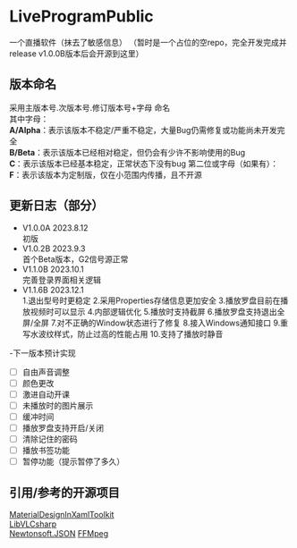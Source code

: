 # LiveProgramPublic
一个直播软件（抹去了敏感信息）
（暂时是一个占位的空repo，完全开发完成并release v1.0.0B版本后会开源到这里）
## 版本命名
采用主版本号.次版本号.修订版本号+字母 命名  
其中字母：  
**A/Alpha**：表示该版本不稳定/严重不稳定，大量Bug仍需修复或功能尚未开发完全  
**B/Beta**：表示该版本已经相对稳定，但仍会有少许不影响使用的Bug  
**C**：表示该版本已经基本稳定，正常状态下没有bug 
第二位或字母（如果有）：
**F**：表示该版本为定制版，仅在小范围内传播，且不开源
## 更新日志（部分）
- V1.0.0A 2023.8.12  
  初版
- V1.0.2B 2023.9.3  
  首个Beta版本，G2信号源正常
- V1.1.0B 2023.10.1  
  完善登录界面相关逻辑
- V1.1.6B 2023.12.1  
  1.退出型号时更稳定 
  2.采用Properties存储信息更加安全 
  3.播放罗盘目前在播放视频时可以显示 
  4.内部逻辑优化 
  5.播放时支持截屏 
  6.播放罗盘支持退出全屏/全屏 
  7.对不正确的Window状态进行了修复 
  8.接入Windows通知接口 
  9.重写水波纹样式，防止过高的性能占用 
  10.支持了播放时静音 
  
 -下一版本预计实现
  - [ ] 自由声音调整
  - [ ] 颜色更改
  - [ ] 激进自动开课
  - [ ] 未播放时的图片展示
  - [ ] 缓冲时间 
  - [ ] 播放罗盘支持开启/关闭
  - [ ] 清除记住的密码
  - [ ] 播放书签功能
  - [ ] 暂停功能（提示暂停了多久）
## 引用/参考的开源项目
[MaterialDesignInXamlToolkit](https://github.com/MaterialDesignInXAML/MaterialDesignInXamlToolkit)  
[LibVLCsharp](https://code.videolan.org/videolan/LibVLCSharp)  
[Newtonsoft.JSON](https://github.com/JamesNK/Newtonsoft.Json) 
[FFMpeg](https://github.com/FFmpeg/FFmpeg)
